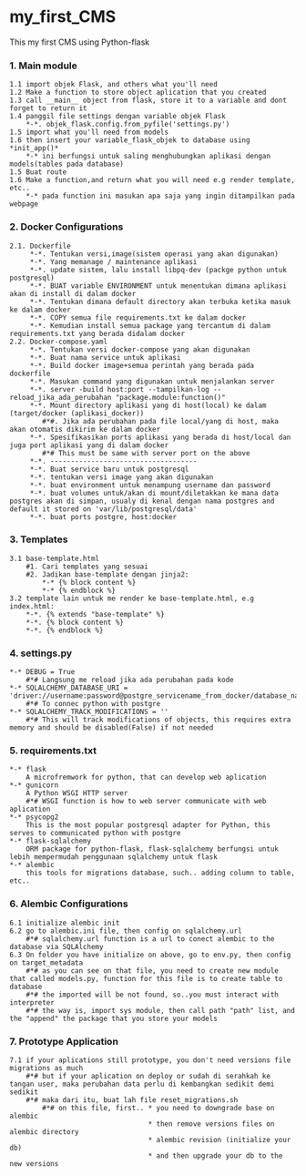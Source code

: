 # my_first_CMS
This my first CMS using Python-flask

### 1. Main module
    1.1 import objek Flask, and others what you'll need
    1.2 Make a function to store object aplication that you created 
    1.3 call __main__ object from flask, store it to a variable and dont forget to return it
    1.4 panggil file settings dengan variable objek Flask
        *-*. objek_flask.config.from_pyfile('settings.py')
    1.5 import what you'll need from models
    1.6 then insert your variable_flask_objek to database using *init_app()*
        *-* ini berfungsi untuk saling menghubungkan aplikasi dengan models(tables pada database)
    1.5 Buat route
    1.6 Make a function,and return what you will need e.g render template, etc..
        *-* pada function ini masukan apa saja yang ingin ditampilkan pada webpage
### 2. Docker Configurations
    2.1. Dockerfile
         *-*. Tentukan versi,image(sistem operasi yang akan digunakan)
         *-*. Yang memanage / maintenance aplikasi
         *-*. update sistem, lalu install libpq-dev (packge python untuk postgresql)
         *-*. BUAT variable ENVIRONMENT untuk menentukan dimana aplikasi akan di install di dalam docker
         *-*. Tentukan dimana default directory akan terbuka ketika masuk ke dalam docker
         *-*. COPY semua file requirements.txt ke dalam docker
         *-*. Kemudian install semua package yang tercantum di dalam requirements.txt yang berada didalam docker
    2.2. Docker-compose.yaml
         *-*. Tentukan versi docker-compose yang akan digunakan
         *-*. Buat nama service untuk aplikasi
         *-*. Build docker image+semua perintah yang berada pada dockerfile
         *-*. Masukan command yang digunakan untuk menjalankan server
         *-*. server -build host:port --tampilkan-log --reload_jika_ada_perubahan "package.module:function()"
         *-*. Mount directory aplikasi yang di host(local) ke dalam (target/docker (aplikasi_docker)) 
            #*#. Jika ada perubahan pada file local/yang di host, maka akan otomatis dikirim ke dalam docker
         *-*. Spesifikasikan ports aplikasi yang berada di host/local dan juga port aplikasi yang di dalam docker
            #*# This must be same with server port on the above
         *-*. ------------------------------------
         *-*. Buat service baru untuk postgresql
         *-*. tentukan versi image yang akan digunakan
         *-*. buat environment untuk menampung username dan password
         *-*. buat volumes untuk/akan di mount/diletakkan ke mana data postgres akan di simpan, usualy di kenal dengan nama postgres and default it stored on 'var/lib/postgresql/data'
         *-*. buat ports postgre, host:docker
### 3. Templates
    3.1 base-template.html
        #1. Cari templates yang sesuai
        #2. Jadikan base-template dengan jinja2:
            *-* {% block content %}
            *-* {% endblock %}
    3.2 template lain untuk me render ke base-template.html, e.g index.html:
        *-*. {% extends "base-template" %}
        *-*. {% block content %}
        *-*. {% endblock %}
        
    
### 4. settings.py
    *-* DEBUG = True
        #*# Langsung me reload jika ada perubahan pada kode
    *-* SQLALCHEMY_DATABASE_URI = 'driver://username:password@postgre_servicename_from_docker/database_name' 
        #*# To connec python with postgre
    *-* SQLALCHEMY_TRACK_MODIFICATIONS = ''
        #*# This will track modifications of objects, this requires extra memory and should be disabled(False) if not needed
        
### 5. requirements.txt
    *-* flask
        A microfremwork for python, that can develop web aplication
    *-* gunicorn
        A Python WSGI HTTP server 
        #*# WSGI function is how to web server communicate with web aplication
    *-* psycopg2
        This is the most popular postgresql adapter for Python, this serves to communicated python with postgre
    *-* flask-sqlalchemy
        ORM package for python-flask, flask-sqlalchemy berfungsi untuk lebih mempermudah penggunaan sqlalchemy untuk flask
    *-* alembic
        this tools for migrations database, such.. adding column to table, etc..
    
### 6. Alembic Configurations
    6.1 initialize alembic init
    6.2 go to alembic.ini file, then config on sqlalchemy.url
        #*# sqlalchemy.url function is a url to conect alembic to the database via SQLAlchemy
    6.3 On folder you have initialize on above, go to env.py, then config on target_metadata
        #*# as you can see on that file, you need to create new module that called models.py, function for this file is to create table to database
        #*# the imported will be not found, so..you must interact with interpreter
        #*# the way is, import sys module, then call path "path" list, and the "append" the package that you store your models
        
### 7. Prototype Application
    7.1 if your aplications still prototype, you don't need versions file migrations as much
        #*# but if your aplication on deploy or sudah di serahkah ke tangan user, maka perubahan data perlu di kembangkan sedikit demi sedikit
        #*# maka dari itu, buat lah file reset_migrations.sh
            #*# on this file, first.. * you need to downgrade base on alembic
                                      * then remove versions files on alembic directory
                                      * alembic revision (initialize your db)
                                      * and then upgrade your db to the new versions